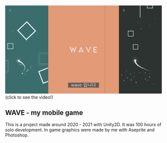 [![Watch the video](records/thumbnail.png)]([https://youtu.be/vt5fpE0bzSY](https://www.youtube.com/watch?v=MsnWCGpVDLE&t=74s))
(click to see the video!)

## WAVE - my mobile game
This is a project made around 2020 - 2021 with Unity2D.
It was 100 hours of solo development. In game graphics were made by me with Aseprite and Photoshop.
